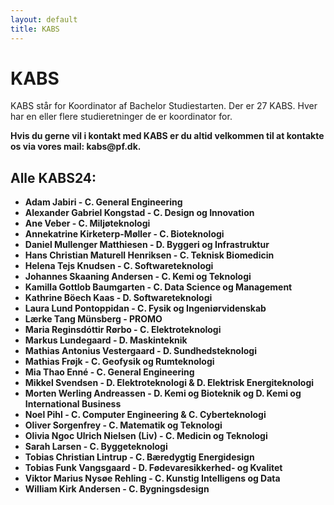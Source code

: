 ```yaml
---
layout: default
title: KABS
---
```


<h1>KABS</h1>

<p> KABS står for Koordinator af Bachelor Studiestarten. Der er 27 KABS. 
Hver har en eller flere studieretninger de er koordinator for. <b>
<p>Hvis du gerne vil i kontakt med KABS er du altid velkommen til at kontakte os via vores mail: kabs@pf.dk.</p>

<h2>Alle KABS24:</h2>
<ul>
<li> Adam Jabiri - C. General Engineering </li>
<li> Alexander Gabriel Kongstad	- C. Design og Innovation </li>
<li> Ane Veber - C. Miljøteknologi </li>
<li> Annekatrine Kirketerp-Møller - C. Bioteknologi </li>
<li> Daniel Mullenger Matthiesen - D. Byggeri og Infrastruktur </li>
<li> Hans Christian Maturell Henriksen - C. Teknisk Biomedicin </li>
<li> Helena Tejs Knudsen - C. Softwareteknologi	</li>
<li> Johannes Skaaning Andersen	- C. Kemi og Teknologi </li>
<li> Kamilla Gottlob Baumgarten	- C. Data Science og Management	</li>
<li> Kathrine Böech Kaas - D. Softwareteknologi </li>
<li> Laura Lund Pontoppidan	- C. Fysik og Ingeniørvidenskab	</li>
<li> Lærke Tang Münsberg - PROMO </li>
<li> Maria Reginsdóttir Rørbo - C. Elektroteknologi	</li>
<li> Markus Lundegaard - D. Maskinteknik </li>
<li> Mathias Antonius Vestergaard - D. Sundhedsteknologi </li>
<li> Mathias Frøjk - C. Geofysik og Rumteknologi </li>
<li> Mia Thao Enné - C. General Engineering	</li>
<li> Mikkel Svendsen - D. Elektroteknologi & D. Elektrisk Energiteknologi </li>
<li> Morten Werling Andreassen - D. Kemi og Bioteknik og D. Kemi og International Business </li>
<li> Noel Pihl - C. Computer Engineering & C. Cyberteknologi </li>
<li> Oliver Sorgenfrey - C. Matematik og Teknologi </li>
<li> Olivia Ngoc Ulrich Nielsen (Liv) - C. Medicin og Teknologi	</li>
<li> Sarah Larsen - C. Byggeteknologi </li>
<li> Tobias Christian Lintrup - C. Bæredygtig Energidesign </li>
<li> Tobias Funk Vangsgaard	- D. Fødevaresikkerhed- og Kvalitet	</li>
<li> Viktor Marius Nysøe Rehling - C. Kunstig Intelligens og Data </li>
<li> William Kirk Andersen - C. Bygningsdesign </li>

</ul>